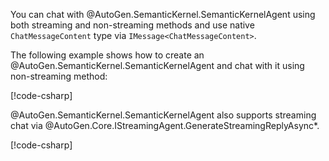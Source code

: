 You can chat with @AutoGen.SemanticKernel.SemanticKernelAgent using both streaming and non-streaming methods and use native `ChatMessageContent` type via `IMessage<ChatMessageContent>`.

The following example shows how to create an @AutoGen.SemanticKernel.SemanticKernelAgent and chat with it using non-streaming method:

[!code-csharp[](../../../sample/AutoGen.BasicSamples/CodeSnippet/SemanticKernelCodeSnippet.cs?name=create_semantic_kernel_agent)]

@AutoGen.SemanticKernel.SemanticKernelAgent also supports streaming chat via @AutoGen.Core.IStreamingAgent.GenerateStreamingReplyAsync*.

[!code-csharp[](../../../sample/AutoGen.BasicSamples/CodeSnippet/SemanticKernelCodeSnippet.cs?name=create_semantic_kernel_agent_streaming)]
